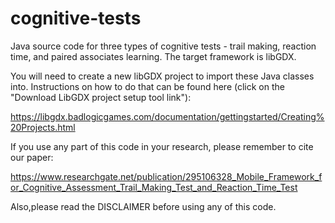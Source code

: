 # cognitive-tests
Java source code for three types of cognitive tests - trail making,
reaction time, and paired associates learning. The target framework is libGDX.

You will need to create a new libGDX project to import these Java
classes into. Instructions on how to do that can be found here (click on
the "Download LibGDX project setup tool link"):

https://libgdx.badlogicgames.com/documentation/gettingstarted/Creating%20Projects.html

If you use any part of this code in your research, please remember to cite our paper:

https://www.researchgate.net/publication/295106328_Mobile_Framework_for_Cognitive_Assessment_Trail_Making_Test_and_Reaction_Time_Test

Also,please read the DISCLAIMER before using any of this code.
